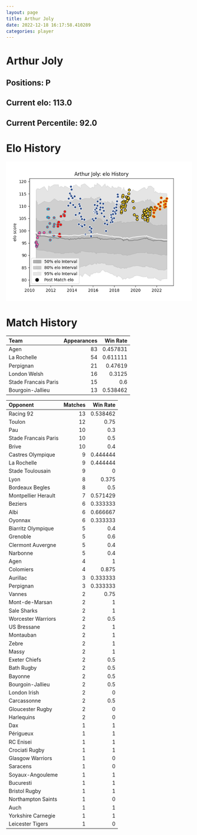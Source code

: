 ```yaml
---  
layout: page  
title: Arthur Joly  
date: 2022-12-18 16:17:58.410289  
categories: player  
---
```

# Arthur Joly

## Positions: P

## Current elo: 113.0

## Current Percentile: 92.0

# Elo History


![elo history](history_ArthurJoly.png)
# Match History


| Team                 |   Appearances |   Win Rate |
|:---------------------|--------------:|-----------:|
| Agen                 |            83 |   0.457831 |
| La Rochelle          |            54 |   0.611111 |
| Perpignan            |            21 |   0.47619  |
| London Welsh         |            16 |   0.3125   |
| Stade Francais Paris |            15 |   0.6      |
| Bourgoin-Jallieu     |            13 |   0.538462 |

| Opponent             |   Matches |   Win Rate |
|:---------------------|----------:|-----------:|
| Racing 92            |        13 |   0.538462 |
| Toulon               |        12 |   0.75     |
| Pau                  |        10 |   0.3      |
| Stade Francais Paris |        10 |   0.5      |
| Brive                |        10 |   0.4      |
| Castres Olympique    |         9 |   0.444444 |
| La Rochelle          |         9 |   0.444444 |
| Stade Toulousain     |         9 |   0        |
| Lyon                 |         8 |   0.375    |
| Bordeaux Begles      |         8 |   0.5      |
| Montpellier Herault  |         7 |   0.571429 |
| Beziers              |         6 |   0.333333 |
| Albi                 |         6 |   0.666667 |
| Oyonnax              |         6 |   0.333333 |
| Biarritz Olympique   |         5 |   0.4      |
| Grenoble             |         5 |   0.6      |
| Clermont Auvergne    |         5 |   0.4      |
| Narbonne             |         5 |   0.4      |
| Agen                 |         4 |   1        |
| Colomiers            |         4 |   0.875    |
| Aurillac             |         3 |   0.333333 |
| Perpignan            |         3 |   0.333333 |
| Vannes               |         2 |   0.75     |
| Mont-de-Marsan       |         2 |   1        |
| Sale Sharks          |         2 |   1        |
| Worcester Warriors   |         2 |   0.5      |
| US Bressane          |         2 |   1        |
| Montauban            |         2 |   1        |
| Zebre                |         2 |   1        |
| Massy                |         2 |   1        |
| Exeter Chiefs        |         2 |   0.5      |
| Bath Rugby           |         2 |   0.5      |
| Bayonne              |         2 |   0.5      |
| Bourgoin-Jallieu     |         2 |   0.5      |
| London Irish         |         2 |   0        |
| Carcassonne          |         2 |   0.5      |
| Gloucester Rugby     |         2 |   0        |
| Harlequins           |         2 |   0        |
| Dax                  |         1 |   1        |
| Périgueux            |         1 |   1        |
| RC Enisei            |         1 |   1        |
| Crociati Rugby       |         1 |   1        |
| Glasgow Warriors     |         1 |   0        |
| Saracens             |         1 |   0        |
| Soyaux-Angouleme     |         1 |   1        |
| Bucuresti            |         1 |   1        |
| Bristol Rugby        |         1 |   1        |
| Northampton Saints   |         1 |   0        |
| Auch                 |         1 |   1        |
| Yorkshire Carnegie   |         1 |   1        |
| Leicester Tigers     |         1 |   0        |